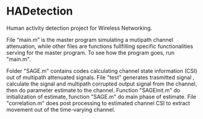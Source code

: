 # HADetection
Human activity detection project for Wireless Networking.

File “main.m” is the master program simulating a mutipath channel attenuation, while other files are functions fullfilling specific functionalities serving for the master program. To see how the program goes, run "main.m".

Folder "SAGE.m" contains codes calculating channel state information (CSI) out of multipath attenuated signals. File "test" generates trasmitted signal , calculate the signal and multipath corrupted output signal from the channel, then do parameter estimate to the channel. Function "SAGEinit.m" do initialization of estimate, function "SAGE.m" do main phase of estimate. File "correlation.m" does post processing to estimated channel CSI to extract movement out of the time-varying channel.
